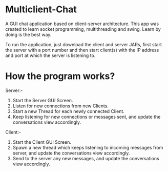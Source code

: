 # Multiclient-Chat
A GUI chat application based on client-server architecture. This app was created to learn socket programming, multithreading and swing. Learn by doing is the best way.

To run the application, just download the client and server JARs, first start the server with a port number and then start client(s) with the IP address and port at which the server is listening to.

# How the program works?
Server:-
1. Start the Server GUI Screen.
2. Listen for new connections from new Clients.
3. Start a new Thread for each newly connected Client.
4. Keep listening for new connections or messages sent, and update the conversations view accordingly.
 
Client:-
1. Start the Client GUI Screen.
2. Spawn a new thread which keeps listening to incoming messages from server, and update the conversations view accordingly.
3. Send to the server any new messages, and update the conversations view accordingly. 
 
 
